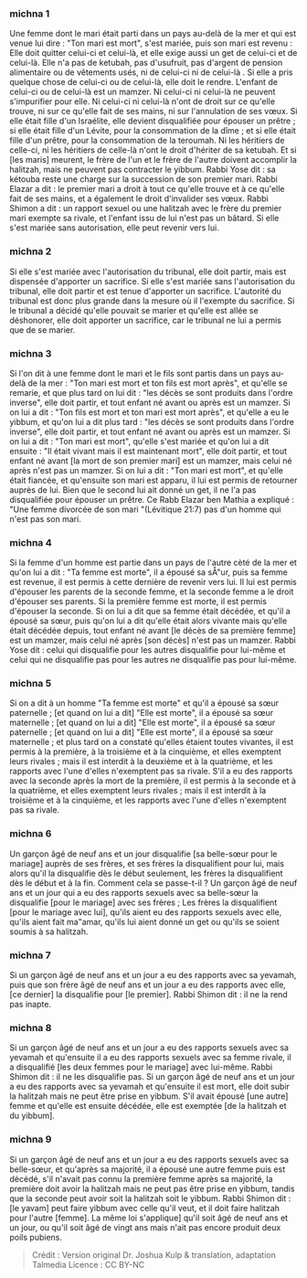 
### michna 1
Une femme dont le mari était parti dans un pays au-delà de la mer et qui est venue lui dire : "Ton mari est mort", s'est mariée, puis son mari est revenu : Elle doit quitter celui-ci et celui-là, et elle exige aussi un get de celui-ci et de celui-là. Elle n'a pas de ketubah, pas d'usufruit, pas d'argent de pension alimentaire ou de vêtements usés, ni de celui-ci ni de celui-là . Si elle a pris quelque chose de celui-ci ou de celui-là, elle doit le rendre. L'enfant de celui-ci ou de celui-là est un mamzer. Ni celui-ci ni celui-là ne peuvent s'impurifier pour elle. Ni celui-ci ni celui-là n'ont de droit sur ce qu'elle trouve, ni sur ce qu'elle fait de ses mains, ni sur l'annulation de ses vœux. Si elle était fille d'un Israélite, elle devient disqualifiée pour épouser un prêtre ; si elle était fille d'un Lévite, pour la consommation de la dîme ; et si elle était fille d'un prêtre, pour la consommation de la teroumah. Ni les héritiers de celle-ci, ni les héritiers de celle-là n'ont le droit d'hériter de sa ketubah. Et si [les maris] meurent, le frère de l'un et le frère de l'autre doivent accomplir la halitzah, mais ne peuvent pas contracter le yibbum. Rabbi Yose dit : sa kétouba reste une charge sur la succession de son premier mari. Rabbi Elazar a dit : le premier mari a droit à tout ce qu'elle trouve et à ce qu'elle fait de ses mains, et a également le droit d'invalider ses vœux. Rabbi Shimon a dit : un rapport sexuel ou une halitzah avec le frère du premier mari exempte sa rivale, et l'enfant issu de lui n'est pas un bâtard. Si elle s'est mariée sans autorisation, elle peut revenir vers lui.

### michna 2
Si elle s'est mariée avec l'autorisation du tribunal, elle doit partir, mais est dispensée d'apporter un sacrifice. Si elle s'est mariée sans l'autorisation du tribunal, elle doit partir et est tenue d'apporter un sacrifice. L'autorité du tribunal est donc plus grande dans la mesure où il l'exempte du sacrifice. Si le tribunal a décidé qu'elle pouvait se marier et qu'elle est allée se déshonorer, elle doit apporter un sacrifice, car le tribunal ne lui a permis que de se marier.

### michna 3
Si l'on dit à une femme dont le mari et le fils sont partis dans un pays au-delà de la mer : "Ton mari est mort et ton fils est mort après", et qu'elle se remarie, et que plus tard on lui dit : "les décès se sont produits dans l'ordre inverse", elle doit partir, et tout enfant né avant ou après est un mamzer. Si on lui a dit : "Ton fils est mort et ton mari est mort après", et qu'elle a eu le yibbum, et qu'on lui a dit plus tard : "les décès se sont produits dans l'ordre inverse", elle doit partir, et tout enfant né avant ou après est un mamzer. Si on lui a dit : "Ton mari est mort", qu'elle s'est mariée et qu'on lui a dit ensuite : "Il était vivant mais il est maintenant mort", elle doit partir, et tout enfant né avant [la mort de son premier mari] est un mamzer, mais celui né après n'est pas un mamzer. Si on lui a dit : "Ton mari est mort", et qu'elle était fiancée, et qu'ensuite son mari est apparu, il lui est permis de retourner auprès de lui. Bien que le second lui ait donné un get, il ne l'a pas disqualifiée pour épouser un prêtre. Ce Rabb Elazar ben Mathia a expliqué : "Une femme divorcée de son mari "(Lévitique 21:7) pas d'un homme qui n'est pas son mari.

### michna 4
Si la femme d'un homme est partie dans un pays de l'autre cèté de la mer et qu'on lui a dit : "Ta femme est morte", il a épousé sa sÅ"ur, puis sa femme est revenue, il est permis à cette dernière de revenir vers lui. Il lui est permis d'épouser les parents de la seconde femme, et la seconde femme a le droit d'épouser ses parents. Si la première femme est morte, il est permis d'épouser la seconde. Si on lui a dit que sa femme était décédée, et qu'il a épousé sa sœur, puis qu'on lui a dit qu'elle était alors vivante mais qu'elle était décédée depuis, tout enfant né avant [le décès de sa première femme] est un mamzer, mais celui né après [son décès] n'est pas un mamzer. Rabbi Yose dit : celui qui disqualifie pour les autres disqualifie pour lui-même et celui qui ne disqualifie pas pour les autres ne disqualifie pas pour lui-même.

### michna 5
Si on a dit à un homme "Ta femme est morte" et qu'il a épousé sa sœur paternelle ; [et quand on lui a dit] "Elle est morte", il a épousé sa sœur maternelle ; [et quand on lui a dit] "Elle est morte", il a épousé sa sœur paternelle ; [et quand on lui a dit] "Elle est morte", il a épousé sa sœur maternelle ; et plus tard on a constaté qu'elles étaient toutes vivantes, il est permis à la première, à la troisième et à la cinquième, et elles exemptent leurs rivales ; mais il est interdit à la deuxième et à la quatrième, et les rapports avec l'une d'elles n'exemptent pas sa rivale. S'il a eu des rapports avec la seconde après la mort de la première, il est permis à la seconde et à la quatrième, et elles exemptent leurs rivales ; mais il est interdit à la troisième et à la cinquième, et les rapports avec l'une d'elles n'exemptent pas sa rivale.

### michna 6
Un garçon âgé de neuf ans et un jour disqualifie [sa belle-sœur pour le mariage] auprès de ses frères, et ses frères la disqualifient pour lui, mais alors qu'il la disqualifie dès le début seulement, les frères la disqualifient dès le début et à la fin. Comment cela se passe-t-il ?   Un garçon âgé de neuf ans et un jour qui a eu des rapports sexuels avec sa belle-sœur la disqualifie [pour le mariage] avec ses frères ; Les frères la disqualifient [pour le mariage avec lui], qu'ils aient eu des rapports sexuels avec elle, qu'ils aient fait ma"amar, qu'ils lui aient donné un get ou qu'ils se soient soumis à sa halitzah.

### michna 7
Si un garçon âgé de neuf ans et un jour a eu des rapports avec sa yevamah, puis que son frère âgé de neuf ans et un jour a eu des rapports avec elle, [ce dernier] la disqualifie pour [le premier]. Rabbi Shimon dit : il ne la rend pas inapte.

### michna 8
Si un garçon âgé de neuf ans et un jour a eu des rapports sexuels avec sa yevamah et qu'ensuite il a eu des rapports sexuels avec sa femme rivale, il a disqualifié [les deux femmes pour le mariage] avec lui-même. Rabbi Shimon dit : il ne les disqualifie pas. Si un garçon âgé de neuf ans et un jour a eu des rapports avec sa yevamah et qu'ensuite il est mort, elle doit subir la halitzah mais ne peut être prise en yibbum. S'il avait épousé [une autre] femme et qu'elle est ensuite décédée, elle est exemptée [de la halitzah et du yibbum].

### michna 9
Si un garçon âgé de neuf ans et un jour a eu des rapports sexuels avec sa belle-sœur, et qu'après sa majorité, il a épousé une autre femme puis est décédé, s'il n'avait pas connu la première femme après sa majorité, la première doit avoir la halitzah mais ne peut pas être prise en yibbum, tandis que la seconde peut avoir soit la halitzah soit le yibbum. Rabbi Shimon dit : [le yavam] peut faire yibbum avec celle qu'il veut, et il doit faire halitzah pour l'autre [femme]. La même loi s'applique] qu'il soit âgé de neuf ans et un jour, ou qu'il soit âgé de vingt ans mais n'ait pas encore produit deux poils pubiens.

>Crédit : Version original Dr. Joshua Kulp & translation, adaptation Talmedia
>Licence : CC BY-NC